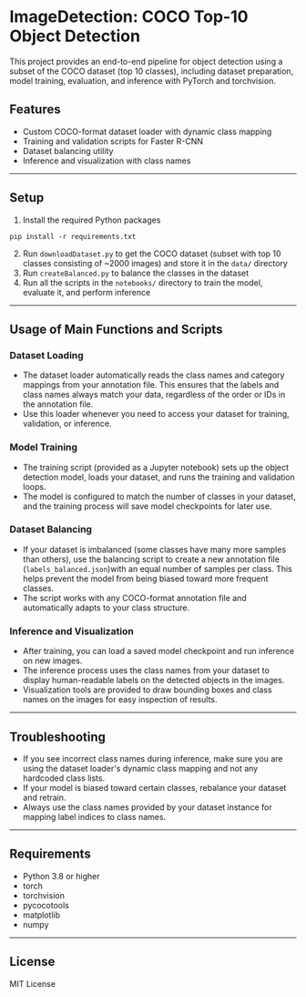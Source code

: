 # ImageDetection: COCO Top-10 Object Detection

This project provides an end-to-end pipeline for object detection using a subset of the COCO dataset (top 10 classes), including dataset preparation, model training, evaluation, and inference with PyTorch and torchvision.

## Features
- Custom COCO-format dataset loader with dynamic class mapping
- Training and validation scripts for Faster R-CNN
- Dataset balancing utility
- Inference and visualization with class names

---

## Setup

1. Install the required Python packages
```
pip install -r requirements.txt
```
2. Run `downloadDataset.py` to get the COCO dataset (subset with top 10 classes consisting of ~2000 images) and store it in the `data/` directory
3. Run `createBalanced.py` to balance the classes in the dataset
3. Run all the scripts in the `notebooks/` directory to train the model, evaluate it, and perform inference

---

## Usage of Main Functions and Scripts

### Dataset Loading
- The dataset loader automatically reads the class names and category mappings from your annotation file. This ensures that the labels and class names always match your data, regardless of the order or IDs in the annotation file.
- Use this loader whenever you need to access your dataset for training, validation, or inference.

### Model Training
- The training script (provided as a Jupyter notebook) sets up the object detection model, loads your dataset, and runs the training and validation loops.
- The model is configured to match the number of classes in your dataset, and the training process will save model checkpoints for later use.

### Dataset Balancing
- If your dataset is imbalanced (some classes have many more samples than others), use the balancing script to create a new annotation file (`labels_balanced.json`)with an equal number of samples per class. This helps prevent the model from being biased toward more frequent classes.
- The script works with any COCO-format annotation file and automatically adapts to your class structure.

### Inference and Visualization
- After training, you can load a saved model checkpoint and run inference on new images.
- The inference process uses the class names from your dataset to display human-readable labels on the detected objects in the images.
- Visualization tools are provided to draw bounding boxes and class names on the images for easy inspection of results.

---

## Troubleshooting

- If you see incorrect class names during inference, make sure you are using the dataset loader's dynamic class mapping and not any hardcoded class lists.
- If your model is biased toward certain classes, rebalance your dataset and retrain.
- Always use the class names provided by your dataset instance for mapping label indices to class names.

---

## Requirements
- Python 3.8 or higher
- torch
- torchvision
- pycocotools
- matplotlib
- numpy

---

## License
MIT License 